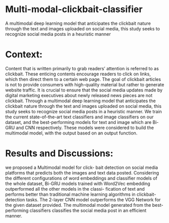 # Multi-modal-clickbait-classifier
A multimodal deep learning model that anticipates the clickbait nature through the text and images uploaded on social media, this study seeks to recognize social media posts in a heuristic manner

# Context: 
Content that is written primarily to grab readers’
attention is referred to as clickbait. These enticing contents
encourage readers to click on links, which then direct them
to a certain web page. The goal of clickbait articles is not
to provide consumers with high-quality material but rather to
generate website traffic. It is crucial to ensure that the social
media updates made by digital marketing executives about newly
released news pieces are not clickbait. Through a multimodal
deep learning model that anticipates the clickbait nature through
the text and images uploaded on social media, this study seeks to
recognize social media posts in a heuristic manner. We train the
current state-of-the-art text classifiers and image classifiers on
our dataset, and the best-performing models for text and image
which are Bi-GRU and CNN respectively. These models were
considered to build the multimodal model, with the output based
on an output function.

# Results and Discussions: 
we proposed a Multimodal model for click-
bait detection on social media platforms that predicts both
the images and text data posted. Considering the different
configurations of word embeddings and classifier models of
the whole dataset, Bi-GRU models trained with Word2Vec
embedding outperformed all the other models in the classi-
fication of text and performs better than traditional machine
learning algorithms in clickbait-detection tasks. The 2-layer
CNN model outperforms the VGG Network for the given
dataset provided. The multimodal model generated from the
best-performing classifiers classifies the social media post in
an efficient manner.
